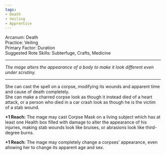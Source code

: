 ```yaml
---
tags:
- Death
- Veiling
- Apprentice
---
```


Arcanum: Death\
Practice: Veiling\
Primary Factor: Duration\
Suggested Rote Skills: Subterfuge, Crafts, Medicine

---

_The mage alters the appearance of a body to make it look different even under scrutiny._

---

She can cast the spell on a corpse, modifying its wounds and apparent time and cause of death completely.\
She can make a charred corpse look as though it instead died of a heart attack, or a person who died in a car crash look as though he is the victim of a stab wound.

**+1 Reach:** The mage may cast Corpse Mask on a living subject which has at least one Health box filled with damage to alter the appearance of his injuries, making stab wounds look like bruises, or abrasions look like third-degree burns.

**+1 Reach:** The mage may completely change a corpses’ appearance, even allowing her to change its apparent age and sex.